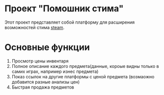 # Проект "Помошник стима"
Этот проект представляет собой платформу для расширения возможностей стима [steam](https://steamcommunity.com/).

# Основные функции
1. Просмотр цены инвентаря
2. Полное описание каждого предмета(данные, короые видны только в самих играх, например изнес предмета)
3. Показ ссылок на другие платформы с ценой предмета (возмаожно добавится разные анализы цен)
4. Быстрая продажа предметов

